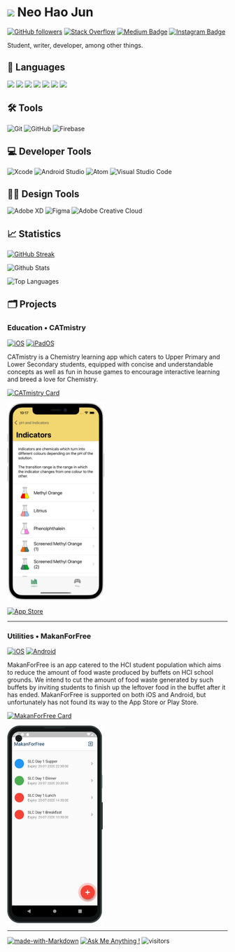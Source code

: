 # <img src="https://media.giphy.com/media/VgCDAzcKvsR6OM0uWg/giphy.gif" width="50"> Neo Hao Jun

[![GitHub followers](https://img.shields.io/github/followers/neohaojun?style=flat-square&label=Follow)](https://github.com/neohaojun/)
[![Stack Overflow](https://img.shields.io/badge/-Stack%20Overflow-FE7A16?style=flat-square&logo=stack-overflow&logoColor=white&link=https://stackoverflow.com/users/13538884/neohaojun)](https://stackoverflow.com/users/13538884/neohaojun?tab=profile)
[![Medium Badge](https://img.shields.io/badge/-@neohaojun-03a57a?style=flat-square&labelColor=000000&logo=Medium&link=https://medium.com/@neohaojun/)](https://medium.com/@neohaojun)
[![Instagram Badge](https://img.shields.io/badge/-haojooon-e04156?style=flat-square&logo=Instagram&logoColor=white&link=https://www.instagram.com/haojooon/)](https://www.instagram.com/haojooon/)

Student, writer, developer, among other things.

## 💬 Languages
<span>
<img src="https://img.shields.io/badge/swift-%23FA7343.svg?&style=for-the-badge&logo=swift&logoColor=white"/>
<img src="https://img.shields.io/badge/html5%20-%23E34F26.svg?&style=for-the-badge&logo=html5&logoColor=white"/>
<img src="https://img.shields.io/badge/css3%20-%231572B6.svg?&style=for-the-badge&logo=css3&logoColor=white"/>
<img src="https://img.shields.io/badge/javascript%20-%23323330.svg?&style=for-the-badge&logo=javascript&logoColor=%23F7DF1E"/>
<img src="https://img.shields.io/badge/c++%20-%2300599C.svg?&style=for-the-badge&logo=c%2B%2B&ogoColor=white"/>
<img src="https://img.shields.io/badge/python%20-%2314354C.svg?&style=for-the-badge&logo=python&logoColor=white"/>
  <img src="https://img.shields.io/badge/-Arduino-00979D?style=for-the-badge&logo=Arduino&logoColor=white"/>
</span>

## 🛠 Tools
![Git](https://img.shields.io/badge/-Git-F05032?style=for-the-badge&logo=git&logoColor=white)
![GitHub](https://img.shields.io/badge/-GitHub-000000?style=for-the-badge&logo=github&logoColor=white)
![Firebase](https://img.shields.io/badge/-Firebase-FFAA00?style=for-the-badge&logo=firebase&logoColor=white)

## 💻 Developer Tools
![Xcode](https://img.shields.io/badge/-Xcode-1575F9?style=for-the-badge&logo=xcode&logoColor=white)
![Android Studio](https://img.shields.io/badge/-Android%20Studio-3DDC84?style=for-the-badge&logo=android-studio&logoColor=white)
![Atom](https://img.shields.io/badge/-Atom-81ce86?style=for-the-badge&logo=atom&logoColor=white)
![Visual Studio Code](https://img.shields.io/badge/-Visual%20Studio%20Code-007ACC?style=for-the-badge&logo=visual-studio-code&logoColor=white)

## 👨‍🎨 Design Tools
![Adobe XD](https://img.shields.io/badge/-Adobe%20XD-FF26BE?style=for-the-badge&logo=adobe-xd&logoColor=white)
![Figma](https://img.shields.io/badge/-Figma-F24E1E?style=for-the-badge&logo=figma&logoColor=white)
![Adobe Creative Cloud](https://img.shields.io/badge/-Adobe%20Creative%20Cloud-DA1F26?style=for-the-badge&logo=adobe-creative-cloud&logoColor=white)

## 📈 Statistics 
[![GitHub Streak](https://github-readme-streak-stats.herokuapp.com/?user=neohaojun)](https://github.com/neohaojun/)

![Github Stats](https://github-readme-stats.vercel.app/api?username=neohaojun&count_private=true&show_icons=true&include_all_commits=true&icon_color=ffffff)

![Top Languages](https://github-readme-stats.vercel.app/api/top-langs/?username=neohaojun)

## 🗂 Projects

### Education • CATmistry

[![iOS](http://img.shields.io/badge/platform-iOS-blue.svg)](https://developer.apple.com/iphone/index.action)
[![iPadOS](http://img.shields.io/badge/platform-iPadOS-blue.svg)](https://developer.apple.com/ipad/)

CATmistry is a Chemistry learning app which caters to Upper Primary and Lower Secondary students, equipped with concise and understandable concepts as well as fun in house games to encourage interactive learning and breed a love for Chemistry.

[![CATmistry Card](https://github-readme-stats.vercel.app/api/pin/?username=swiftaccelerator2020&repo=CATmistry)](https://github.com/swiftaccelerator2020/CATmistry)

<img src="Assets/CATmistry - 2.png" height="450" />

[![App Store](https://tools.applemediaservices.com/api/badges/download-on-the-app-store/black/en-US?size=250x83&amp;releaseDate=1541376000&h=561e05398c4a2a59b5e291212d641520)](https://apps.apple.com/us/app/catmistry/id1545311327)

---

### Utilities • MakanForFree

[![iOS](http://img.shields.io/badge/platform-iOS-blue.svg)](https://developer.apple.com/iphone/index.action)
[![Android](http://img.shields.io/badge/platform-Android-blue.svg)](https://www.android.com)

MakanForFree is an app catered to the HCI student population which aims to reduce the amount of food waste produced by buffets on HCI school grounds. We intend to cut the amount of food waste generated by such buffets by inviting students to finish up the leftover food in the buffet after it has ended. MakanForFree is supported on both iOS and Android, but unfortunately has not found its way to the App Store or Play Store. 

[![MakanForFree Card](https://github-readme-stats.vercel.app/api/pin/?username=neohaojun&repo=MakanForFree)](https://github.com/neohaojun/MakanForFree)

<img src="Assets/MakanForFree - 1.png" height="450" />

---

[![made-with-Markdown](https://img.shields.io/badge/Made%20with-Markdown-1f425f.svg)](http://commonmark.org)
[![Ask Me Anything !](https://img.shields.io/badge/Ask%20me-anything-1abc9c.svg)]()
![visitors](https://visitor-badge.glitch.me/badge?page_id=neohaojun.neohaojun)
<!--
**neohaojun/neohaojun** is a ✨ _special_ ✨ repository because its `README.md` (this file) appears on your GitHub profile.

Here are some ideas to get you started:

- 🔭 I’m currently working on ...
- 🌱 I’m currently learning ...
- 👯 I’m looking to collaborate on ...
- 🤔 I’m looking for help with ...
- 💬 Ask me about ...
- 📫 How to reach me: ...
- 😄 Pronouns: ...
- ⚡ Fun fact: ...
  -->
